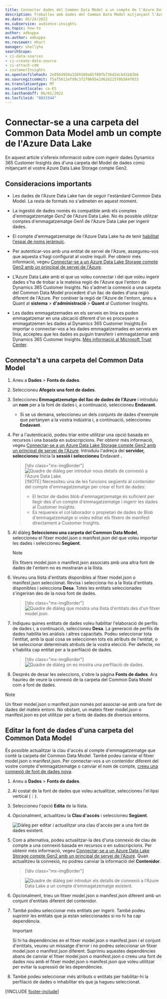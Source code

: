 ```yaml
---
title: Connectar dades del Common Data Model a un compte de l'Azure Data Lake
description: Treballeu amb dades del Common Data Model mitjançant l'Azure Data Lake Storage.
ms.date: 05/24/2022
ms.subservice: audience-insights
ms.topic: how-to
author: adkuppa
ms.author: adkuppa
ms.reviewer: mhart
manager: shellyha
searchScope:
- ci-data-sources
- ci-create-data-source
- ci-attach-cdm
- customerInsights
ms.openlocfilehash: 2e8564950a3269180a85f80fb736d2dcbd1b03b6
ms.sourcegitcommit: f5af5613afd9c3f2f0695e2d62d225f0b504f033
ms.translationtype: MT
ms.contentlocale: ca-ES
ms.lasthandoff: 06/01/2022
ms.locfileid: "8833344"
---
```

# <a name="connect-to-a-common-data-model-folder-using-an-azure-data-lake-account"></a>Connectar-se a una carpeta del Common Data Model amb un compte de l'Azure Data Lake

En aquest article s'ofereix informació sobre com ingerir dades Dynamics 365 Customer Insights des d'una carpeta del Model de dades comú mitjançant el vostre Azure Data Lake Storage compte Gen2.

## <a name="important-considerations"></a>Consideracions importants

- Les dades de l'Azure Data Lake han de seguir l'estàndard Common Data Model. La resta de formats no s'admeten en aquest moment.

- La ingestió de dades només és compatible amb els comptes d'emmagatzematge *Gen2* de l'Azure Data Lake. No és possible utilitzar comptes d'emmagatzematge Gen1 de l'Azure Data Lake per ingerir dades.

- El compte d'emmagatzematge de l'Azure Data Lake ha de tenir [habilitat l'espai de noms jeràrquic](/azure/storage/blobs/data-lake-storage-namespace).

- Per autenticar-vos amb una entitat de servei de l'Azure, assegureu-vos que aquesta s'hagi configurat al vostre inquilí. Per obtenir més informació, vegeu [Connectar-se a un Azure Data Lake Storage compte Gen2 amb un principal de servei de l'Azure](connect-service-principal.md).

- L'Azure Data Lake amb el que us voleu connectar i del que voleu ingerir dades s'ha de trobar a la mateixa regió de l'Azure que l'entorn de Dynamics 365 Customer Insights. No s'admet la connexió a una carpeta del Common Data Model procedent d'un llac de dades d'una regió diferent de l'Azure. Per conèixer la regió de l'Azure de l'entorn, aneu a Quant al **sistema** > **d'administració** > **Quant** al Customer Insights.

- Les dades emmagatzemades en els serveis en línia es poden emmagatzemar en una ubicació diferent d'on es processen o emmagatzemen les dades al Dynamics 365 Customer Insights.En importar o connectar-vos a les dades emmagatzemades en serveis en línia, accepteu que les dades es puguin transferir i emmagatzemar amb Dynamics 365 Customer Insights. [Més informació al Microsoft Trust Center](https://www.microsoft.com/trust-center).

## <a name="connect-to-a-common-data-model-folder"></a>Connecta't a una carpeta del Common Data Model

1. Aneu a **Dades** > **Fonts de dades**.

1. Seleccioneu **Afegeix una font de dades**.

1. Seleccioneu **Emmagatzematge del llac de dades de l'Azure** i introduïu un **nom** per a la font de dades i, a continuació, seleccioneu **Endavant**.

   - Si se us demana, seleccioneu un dels conjunts de dades d'exemple que pertanyen a la vostra indústria i, a continuació, seleccioneu **Endavant**.

1. Per a l'autenticació, podeu triar entre utilitzar una opció basada en recursos i una basada en subscripcions. Per obtenir més informació, vegeu [Connectar-se a un Azure Data Lake Storage compte Gen2 amb un principal de servei de l'Azure](connect-service-principal.md). Introduïu l'adreça del **servidor, seleccioneu** Inicia la **sessió i seleccioneu** Endavant **.**
   > [!div class="mx-imgBorder"]
   > ![Quadre de diàleg per introduir nous detalls de connexió a l'Azure Data Lake.](media/enter-new-storage-details.png)
   > [!NOTE]
   > Necessiteu una de les funcions següents al contenidor del compte d'emmagatzematge per crear el font de dades:
   >
   >  - El lector de dades blob d'emmagatzematge és suficient per llegir des d'un compte d'emmagatzematge i ingerir les dades al Customer Insights. 
   >  - Es requereix el col·laborador o propietari de dades de Blob d'emmagatzematge si voleu editar els fitxers de manifest directament a Customer Insights.

1. Al diàleg **Seleccioneu una carpeta del Common Data Model**, seleccioneu el fitxer model.json o manifest.json del que voleu importar les dades i seleccioneu **Següent**.
   > [!NOTE]
   > Els fitxers model.json o manifest.json associats amb una altra font de dades de l'entorn no es mostraran a la llista.

1. Veureu una llista d'entitats disponibles al fitxer model.json o manifest.json seleccionat. Revisa i selecciona-ho a la llista d'entitats disponibles i selecciona **Desa**. Totes les entitats seleccionades s'ingeriran des de la nova font de dades.
   > [!div class="mx-imgBorder"]
   > ![Quadre de diàleg que mostra una llista d'entitats des d'un fitxer model.json.](media/review-entities.png)

1. Indiqueu quines entitats de dades voleu habilitar l'elaboració de perfils de dades i, a continuació, seleccioneu **Desa**. La generació de perfils de dades habilita les anàlisis i altres capacitats. Podeu seleccionar tota l'entitat, amb la qual cosa se seleccionen tots els atributs de l'entitat, o bé seleccionar determinats atributs de la vostra elecció. Per defecte, no s'habilita cap entitat per a la perfilació de dades.
   > [!div class="mx-imgBorder"]
   > ![Quadre de diàleg on es mostra una perfilació de dades.](media/dataprofiling-entities.png)

1. Després de desar les seleccions, s'obre la pàgina **Fonts de dades**. Ara hauríeu de veure la connexió de la carpeta del Common Data Model com a font de dades.

> [!NOTE]
> Un fitxer model.json o manifest.json només pot associar-se amb una font de dades del mateix entorn. No obstant, un mateix fitxer model.json o manifest.json es pot utilitzar per a fonts de dades de diversos entorns.

## <a name="edit-a-common-data-model-folder-data-source"></a>Editar la font de dades d'una carpeta del Common Data Model

És possible actualitzar la clau d'accés al compte d'emmagatzematge que conté la carpeta del Common Data Model. També podeu canviar el fitxer model.json o manifest.json. Per connectar-vos a un contenidor diferent del vostre compte d'emmagatzematge o canviar el nom de compte, [creeu una connexió de font de dades nova](#connect-to-a-common-data-model-folder).

1. Aneu a **Dades** > **Fonts de dades**.

2. Al costat de la font de dades que voleu actualitzar, seleccioneu l'el·lipsi vertical (&vellip;).

3. Seleccioneu l'opció **Edita** de la llista.

4. Opcionalment, actualitzeu la **Clau d'accés** i seleccioneu **Següent**.

   ![Diàleg per editar i actualitzar una clau d'accés per a una font de dades existent.](media/edit-access-key.png)

5. Com a alternativa, podeu actualitzar-la des d'una connexió de clau de compte a una connexió basada en recursos o en subscripcions. Per obtenir més informació, vegeu [Connectar-se a un Azure Data Lake Storage compte Gen2 amb un principal de servei de l'Azure](connect-service-principal.md). Quan actualitzeu la connexió, no podreu canviar la informació del **Contenidor**.
   > [!div class="mx-imgBorder"]

   > ![Quadre de diàleg per introduir els detalls de connexió a l'Azure Data Lake a un compte d'emmagatzematge existent.](media/enter-existing-storage-details.png)

6. Opcionalment, trieu un fitxer model.json o manifest.json diferent amb un conjunt d'entitats diferent del contenidor.

7. També podeu seleccionar més entitats per ingerir. També podeu suprimir les entitats que ja estan seleccionades si no hi ha cap dependència.

   > [!IMPORTANT]
   > Si hi ha dependències en el fitxer model.json o manifest.json i el conjunt d'entitats, veureu un missatge d'error i no podreu seleccionar un fitxer model.json o manifest.json diferent. Suprimiu aquestes dependències abans de canviar el fitxer model.json o manifest.json o creeu una font de dades nou amb el fitxer model.json o manifest.json que voleu utilitzar per evitar la supressió de les dependències.

8. També podeu seleccionar més atributs o entitats per habilitar-hi la perfilació de dades o inhabilitar els que ja hagueu seleccionat.

[!INCLUDE [footer-include](includes/footer-banner.md)]
